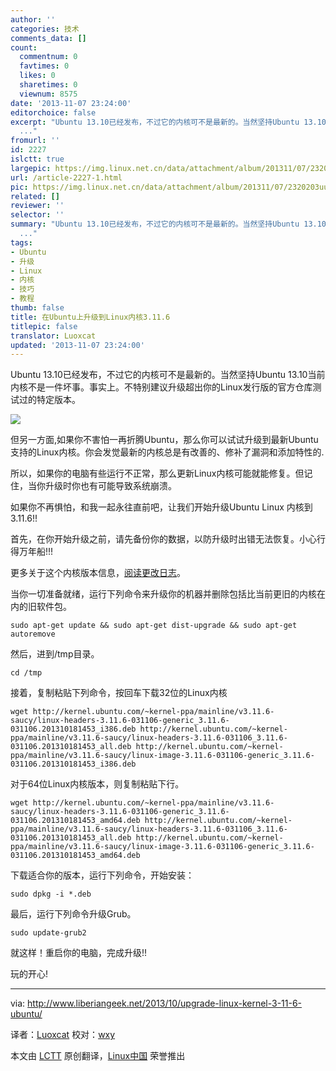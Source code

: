 ```yaml
---
author: ''
categories: 技术
comments_data: []
count:
  commentnum: 0
  favtimes: 0
  likes: 0
  sharetimes: 0
  viewnum: 8575
date: '2013-11-07 23:24:00'
editorchoice: false
excerpt: "Ubuntu 13.10已经发布，不过它的内核可不是最新的。当然坚持Ubuntu 13.10当前内核不是一件坏事。事实上。不特别建议升级超出你的Linux发行版的官方仓库测试过的特定版本。\r\n\r\n但另一方面,如果你不害怕一再折腾Ubuntu，
  ..."
fromurl: ''
id: 2227
islctt: true
largepic: https://img.linux.net.cn/data/attachment/album/201311/07/2320203uua3auqqawkucxx.png
url: /article-2227-1.html
pic: https://img.linux.net.cn/data/attachment/album/201311/07/2320203uua3auqqawkucxx.png.thumb.jpg
related: []
reviewer: ''
selector: ''
summary: "Ubuntu 13.10已经发布，不过它的内核可不是最新的。当然坚持Ubuntu 13.10当前内核不是一件坏事。事实上。不特别建议升级超出你的Linux发行版的官方仓库测试过的特定版本。\r\n\r\n但另一方面,如果你不害怕一再折腾Ubuntu，
  ..."
tags:
- Ubuntu
- 升级
- Linux
- 内核
- 技巧
- 教程
thumb: false
title: 在Ubuntu上升级到Linux内核3.11.6
titlepic: false
translator: Luoxcat
updated: '2013-11-07 23:24:00'
---
```


Ubuntu 13.10已经发布，不过它的内核可不是最新的。当然坚持Ubuntu 13.10当前内核不是一件坏事。事实上。不特别建议升级超出你的Linux发行版的官方仓库测试过的特定版本。


![](https://img.linux.net.cn/data/attachment/album/201311/07/2320203uua3auqqawkucxx.png)


但另一方面,如果你不害怕一再折腾Ubuntu，那么你可以试试升级到最新Ubuntu支持的Linux内核。你会发觉最新的内核总是有改善的、修补了漏洞和添加特性的.


所以，如果你的电脑有些运行不正常，那么更新Linux内核可能就能修复。但记住，当你升级时你也有可能导致系统崩溃。


如果你不再惧怕，和我一起永往直前吧，让我们开始升级Ubuntu Linux 内核到 3.11.6!!


首先，在你开始升级之前，请先备份你的数据，以防升级时出错无法恢复。小心行得万年船!!!


更多关于这个内核版本信息，[阅读更改日志](https://www.kernel.org/pub/linux/kernel/v3.x/ChangeLog-3.11.6)。


当你一切准备就绪，运行下列命令来升级你的机器并删除包括比当前更旧的内核在内的旧软件包。



```
sudo apt-get update && sudo apt-get dist-upgrade && sudo apt-get autoremove
```

然后，进到/tmp目录。



```
cd /tmp
```

接着，复制粘贴下列命令，按回车下载32位的Linux内核



```
wget http://kernel.ubuntu.com/~kernel-ppa/mainline/v3.11.6-saucy/linux-headers-3.11.6-031106-generic_3.11.6-031106.201310181453_i386.deb http://kernel.ubuntu.com/~kernel-ppa/mainline/v3.11.6-saucy/linux-headers-3.11.6-031106_3.11.6-031106.201310181453_all.deb http://kernel.ubuntu.com/~kernel-ppa/mainline/v3.11.6-saucy/linux-image-3.11.6-031106-generic_3.11.6-031106.201310181453_i386.deb
```

对于64位Linux内核版本，则复制粘贴下行。



```
wget http://kernel.ubuntu.com/~kernel-ppa/mainline/v3.11.6-saucy/linux-headers-3.11.6-031106-generic_3.11.6-031106.201310181453_amd64.deb http://kernel.ubuntu.com/~kernel-ppa/mainline/v3.11.6-saucy/linux-headers-3.11.6-031106_3.11.6-031106.201310181453_all.deb http://kernel.ubuntu.com/~kernel-ppa/mainline/v3.11.6-saucy/linux-image-3.11.6-031106-generic_3.11.6-031106.201310181453_amd64.deb
```

下载适合你的版本，运行下列命令，开始安装：



```
sudo dpkg -i *.deb
```

最后，运行下列命令升级Grub。



```
sudo update-grub2
```

就这样！重启你的电脑，完成升级!!


玩的开心!




---


via: <http://www.liberiangeek.net/2013/10/upgrade-linux-kernel-3-11-6-ubuntu/>


译者：[Luoxcat](https://github.com/Luoxcat) 校对：[wxy](https://github.com/wxy)


本文由 [LCTT](https://github.com/LCTT/TranslateProject) 原创翻译，[Linux中国](http://linux.cn/) 荣誉推出